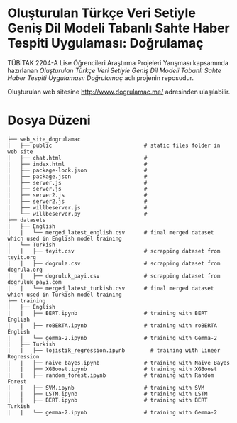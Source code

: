 # Oluşturulan Türkçe Veri Setiyle Geniş Dil Modeli Tabanlı Sahte Haber Tespiti Uygulaması: Doğrulamaç
TÜBİTAK 2204-A Lise Öğrencileri Araştırma Projeleri Yarışması kapsamında hazırlanan _Oluşturulan Türkçe Veri Setiyle Geniş Dil Modeli Tabanlı Sahte Haber Tespiti Uygulaması: Doğrulamaç_ adlı projenin reposudur. 

Oluşturulan web sitesine http://www.dogrulamac.me/ adresinden ulaşılabilir.

# Dosya Düzeni
```
├── web_site_dogrulamac                    
|   ├── public                             # static files folder in web site
|   ├── chat.html                          # 
|   ├── index.html                         # 
|   ├── package-lock.json                  # 
|   ├── package.json                       # 
|   ├── server.js                          # 
|   ├── server.js                          # 
|   ├── server2.js                         # 
|   ├── server2.js                         # 
|   ├── willbeserver.js                    # 
|   └── willbeserver.py                    # 
├── datasets                               
|   ├── English                            
|   |   └── merged_latest_english.csv      # final merged dataset which used in English model training
|   └── Turkish                            
|   |   ├── teyit.csv                      # scrapping dataset from teyit.org
|   |   ├── dogrula.csv                    # scrapping dataset from dogrula.org
|   |   ├── dogruluk_payi.csv              # scrapping dataset from dogruluk_payi.com
|   |   └── merged_latest_turkish.csv      # final merged dataset which used in Turkish model training
├── training                               
|   ├── English                            
|   |   ├── BERT.ipynb                     # training with BERT English
|   |   ├── roBERTA.ipynb                  # training with roBERTA English
|   |   └── gemma-2.ipynb                  # training with Gemma-2
|   ├── Turkish                            
|   |   ├── lojistik_regression.ipynb        # training with Lineer Regression
|   |   ├── naive_bayes.ipynb              # training with Naive Bayes
|   |   ├── XGBoost.ipynb                  # training with XGBoost
|   |   ├── random_forest.ipynb            # training with Random Forest
|   |   ├── SVM.ipynb                      # training with SVM
|   |   ├── LSTM.ipynb                     # training with LSTM
|   |   ├── BERT.ipynb                     # training with BERT Turkish
|   |   └── gemma-2.ipynb                  # training with Gemma-2
```
